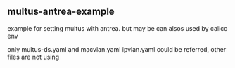 ## multus-antrea-example
example for setting multus with antrea. but may be can alsos used by calico env

only multus-ds.yaml and macvlan.yaml ipvlan.yaml could be referred, other files are not using
